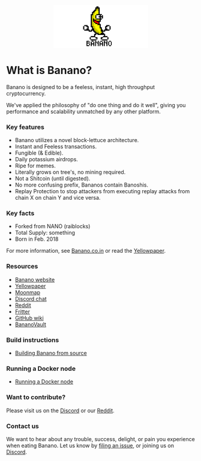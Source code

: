  <p align="center">
  <img src="https://github.com/BananoCoin/banano/blob/master/logo.png" width="50%" height="50%"/></p>


# What is Banano?
Banano is designed to be a feeless, instant, high throughput cryptocurrency.

We've applied the philosophy of "do one thing and do it well", giving you performance and scalability unmatched by any other platform.

### Key features
* Banano utilizes a novel block-lettuce architecture.
* Instant and Feeless transactions.
* Fungible (& Edible).
* Daily potassium airdrops.
* Ripe for memes.
* Literally grows on tree's, no mining required.
* Not a Shitcoin (until digested).
* No more confusing prefix, Bananos contain Banoshis.
* Replay Protection to stop attackers from executing replay attacks from chain X on chain Y and vice versa.

### Key facts
* Forked from NANO (raiblocks)
* Total Supply: something
* Born in Feb. 2018

For more information, see [Banano.co.in](http://banano.co.in/) or read the [Yellowpaper](http://banano.co.in/en/whitepaper).

### Resources
- [Banano website](http://banano.co.in)
- [Yellowpaper](http://banano.co.in/)
- [Moonmap](http://banano.co.in/)
- [Discord chat](https://discord.gg/SBPaSBS)
- [Reddit](http://reddit.com/r/bananocoin)
- [Fritter](http://twitter.com/bananocoin)
- [GitHub wiki](http://github.com/bananocoin/banano/wiki)
- [BananoVault](https://vault.banano.co.in)

### Build instructions
- [Building Banano from source](https://github.com/BananoCoin/banano/wiki/Building-a-Bananode-from-sources)

### Running a Docker node
- [Running a Docker node](https://github.com/BananoCoin/banano/wiki/Running-a-Docker-Bananode)

### Want to contribute?
Please visit us on the [Discord](https://discord.gg/SBPaSBS) or our [Reddit](http://reddit.com/r/bananocoin).

### Contact us

We want to hear about any trouble, success, delight, or pain you experience when
eating Banano. Let us know by [filing an issue](http://github.com/bananocoin/banano/issues), or joining us on [Discord](https://discord.gg/SBPaSBS).
